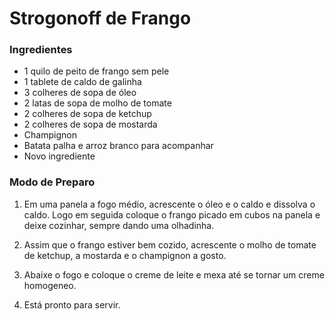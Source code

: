 # Strogonoff de Frango


### Ingredientes

- 1 quilo de peito de frango sem pele
- 1 tablete de caldo de galinha
- 3 colheres de sopa de óleo
- 2 latas de sopa de molho de tomate 
- 2 colheres de sopa de ketchup
- 2 colheres de sopa de mostarda
- Champignon
- Batata palha e arroz branco para acompanhar
- Novo ingrediente

### Modo de Preparo


1. Em uma panela a fogo médio, acrescente o óleo e o caldo e dissolva o caldo. Logo em seguida coloque o frango picado em cubos na panela e deixe cozinhar, sempre dando uma olhadinha.

2. Assim que o frango estiver bem cozido, acrescente o molho de tomate de ketchup, a mostarda e o champignon a gosto.

3. Abaixe o fogo e coloque o creme de leite e mexa até se tornar um creme homogeneo.

4. Está pronto para servir.